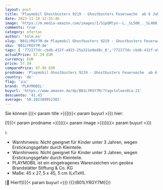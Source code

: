 ```yaml
---
layout: post
title: 'Playmobil Ghostbusters 9219 - Ghostbusters Feuerwache  ab 6 Jahren [Exklusiv bei Amazon]'
date: 2023-11-18 12:55:46
image: 'https://m.media-amazon.com/images/I/51pQMlyn--L._SL500_._SL400_.jpg'
comments: true
category: ofertas
author: 'tole.es'
slug: 'B01LYRGY7M-de Playmobil Ghostbusters 9219 - Ghostbusters Feuerwache ab 6...'
sku: 'B01LYRGY7M-de'
tags: [ '772277dc-cbdb-432f-a915-25a321e9ed8c_0','772277dc-cbdb-432f-a915-25a321e9ed8c_6101','772277dc-cbdb-432f-a915-25a321e9ed8c_9901','Amazon Business | Sommer-Rabatt-Aktion','Arborist Merchandising Root','Kunden-Favoriten: Spielzeug','Self Service','Special Features Stores','Spielfigur Spielsets','Spielzeug','Spielzeugfiguren & Fahrzeuge','Spielzeugfiguren & Spielsets','Stores','e26659c6-d1cd-45cb-800b-2f9b432b8572_0','e26659c6-d1cd-45cb-800b-2f9b432b8572_1301','playmobil','🇩🇪', ]
actualPrice: 57.39 EUR
currency: EUR
price: 57.39
comparePrice: 97.99 EUR
prodname: 'Playmobil Ghostbusters 9219 - Ghostbusters Feuerwache  ab 6 Jahren [Exklusiv bei Amazon]'
country: 'de'
flag: '🇩🇪'
brand: 'PLAYMOBIL'
buyurl: 'https://www.amazon.de/dp/B01LYRGY7M/?tag=tolees0ca-21'
descuento: '41.43'
average: '50.102380952381'
---
```


Sie können [{{< param title >}}]({{< param buyurl >}}) hier:

[![{{< param prodname >}}]({{< param image >}})]({{< param buyurl >}})

ℹ️:

- Warnhinweis: Nicht geeignet für Kinder unter 3 Jahren, wegen Erstickungsgefahr durch Kleinteile.
- Warnhinweis: Nicht geeignet für Kinder unter 3 Jahren, wegen Erstickungsgefahr durch Kleinteile.
- PLAYMOBIL ist ein eingetragenes Warenzeichen von geobra Brandstätter Stiftung & Co. KG
- Maße: 45 x 27, 5 x 45, 5 cm (LxTxH).

[🛒 Hier!!]({{< param buyurl >}})
{{<world>}}B01LYRGY7M{{</world>}}
